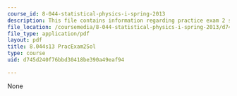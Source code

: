 ```yaml
---
course_id: 8-044-statistical-physics-i-spring-2013
description: This file contains information regarding practice exam 2 solution.
file_location: /coursemedia/8-044-statistical-physics-i-spring-2013/d745d240f76bbd30418be390a49eaf94_MIT8_044S13_E2ps.pdf
file_type: application/pdf
layout: pdf
title: 8.044s13 PracExam2Sol
type: course
uid: d745d240f76bbd30418be390a49eaf94

---
```

None